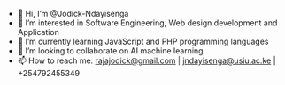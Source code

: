 - 👋 Hi, I’m @Jodick-Ndayisenga
- 👀 I’m interested in Software Engineering, Web design development and Application
- 🌱 I’m currently learning JavaScript and PHP programming languages
- 💞️ I’m looking to collaborate on AI machine learning
- 📫 How to reach me: rajajodick@gmail.com | jndayisenga@usiu.ac.ke | +254792455349

<!---
Jodick-Ndayisenga/Jodick-Ndayisenga is a ✨ special ✨ repository because its `README.md` (this file) appears on your GitHub profile.
You can click the Preview link to take a look at your changes.
--->

